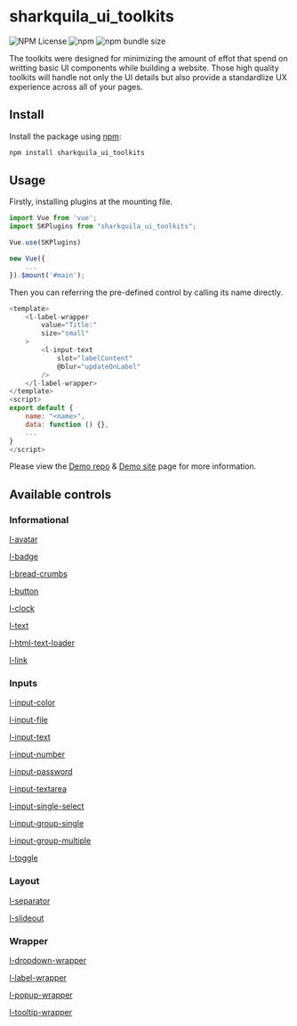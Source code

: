 # sharkquila_ui_toolkits

![NPM License](https://img.shields.io/npm/l/sharkquila_ui_toolkits)
![npm](https://img.shields.io/npm/v/sharkquila_ui_toolkits)
![npm bundle size](https://img.shields.io/bundlephobia/min/sharkquila_ui_toolkits)
	
The toolkits were designed for minimizing the amount of effot that spend on writting basic UI components while building a website. Those high quality toolkits will handle not only the UI details but also provide a standardlize UX experience across all of your pages.

## Install

Install the package using [npm](https://www.npmjs.com/package/sharkquila_ui_toolkits):

```js
npm install sharkquila_ui_toolkits
```

## Usage

Firstly, installing plugins at the mounting file.

```js
import Vue from 'vue';
import SKPlugins from "sharkquila_ui_toolkits";

Vue.use(SKPlugins)

new Vue({
    ...
}).$mount('#main');
```

Then you can referring the pre-defined control by calling its name directly.

```js
<template>
    <l-label-wrapper 
        value="Title:" 
        size="small"
    >
        <l-input-text
            slot="labelContent"
            @blur="updateOnLabel"
        />
    </l-label-wrapper>
</template>
<script>
export default {
    name: "<name>",
    data: function () {},
    ...
}
</script>
```

Please view the [Demo repo]() & [Demo site]() page for more information.

## Available controls

### Informational

[l-avatar](https://github.com/enw860/sharkquila_ui_toolkits/blob/main/src/components/infomational/avatar/Avatar.vue)

[l-badge](https://github.com/enw860/sharkquila_ui_toolkits/blob/main/src/components/infomational/badge/Badge.vue)

[l-bread-crumbs](https://github.com/enw860/sharkquila_ui_toolkits/blob/main/src/components/infomational/breadCrumbs/BreadCrumbs.vue)

[l-button](https://github.com/enw860/sharkquila_ui_toolkits/blob/main/src/components/infomational/button/Button.vue)

[l-clock](https://github.com/enw860/sharkquila_ui_toolkits/blob/main/src/components/infomational/clock/Clock.vue)

[l-text](https://github.com/enw860/sharkquila_ui_toolkits/blob/main/src/components/infomational/displayText/DisplayText.vue)

[l-html-text-loader](https://github.com/enw860/sharkquila_ui_toolkits/blob/main/src/components/infomational/htmlTextLoader/HTMLTextLoader.vue)

[l-link](https://github.com/enw860/sharkquila_ui_toolkits/blob/main/src/components/infomational/link/Link.vue)

### Inputs

[l-input-color](https://github.com/enw860/sharkquila_ui_toolkits/blob/main/src/components/inputs/input/ColorInput.vue)

[l-input-file](https://github.com/enw860/sharkquila_ui_toolkits/blob/main/src/components/inputs/input/FileInput.vue)

[l-input-text](https://github.com/enw860/sharkquila_ui_toolkits/blob/main/src/components/inputs/input/InputText.vue)

[l-input-number](https://github.com/enw860/sharkquila_ui_toolkits/blob/main/src/components/inputs/input/Number.vue)

[l-input-password](https://github.com/enw860/sharkquila_ui_toolkits/blob/main/src/components/inputs/input/Password.vue)

[l-input-textarea](https://github.com/enw860/sharkquila_ui_toolkits/blob/main/src/components/inputs/input/TextArea.vue)

[l-input-single-select](https://github.com/enw860/sharkquila_ui_toolkits/blob/main/src/components/inputs/input/SingleSelect.vue)

[l-input-group-single](https://github.com/enw860/sharkquila_ui_toolkits/blob/main/src/components/inputs/input/RadioGroup.vue)

[l-input-group-multiple](https://github.com/enw860/sharkquila_ui_toolkits/blob/main/src/components/inputs/input/CheckboxGroup.vue)

[l-toggle](https://github.com/enw860/sharkquila_ui_toolkits/blob/main/src/components/inputs/toggle/Toggle.vue)

### Layout

[l-separator](https://github.com/enw860/sharkquila_ui_toolkits/blob/main/src/components/layout/separator/Separator.vue)

[l-slideout](https://github.com/enw860/sharkquila_ui_toolkits/blob/main/src/components/layout/slideout/Slideout.vue)

### Wrapper

[l-dropdown-wrapper](https://github.com/enw860/sharkquila_ui_toolkits/blob/main/src/components/wrapper/dropDown/Dropdown.vue)

[l-label-wrapper](https://github.com/enw860/sharkquila_ui_toolkits/blob/main/src/components/wrapper/labelWrapper/LabelWrapper.vue)

[l-popup-wrapper](https://github.com/enw860/sharkquila_ui_toolkits/blob/main/src/components/wrapper/popup/Popup.vue)

[l-tooltip-wrapper](https://github.com/enw860/sharkquila_ui_toolkits/blob/main/src/components/wrapper/tooltip/Tooltip.vue)